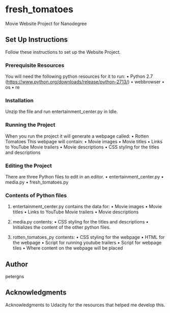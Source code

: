 # fresh_tomatoes
Movie Website Project for Nanodegree

## Set Up Instructions
Follow these instructions to set up the Website Project.

### Prerequisite Resources
You will need the following python resources for it to run:
  • Python 2.7 (https://www.python.org/downloads/release/python-2713/)
  • webbrowser
  • os
  • re

### Installation
Unzip the file and run entertainment_center.py in Idle.

### Running the Project
When you run the project it will generate a webpage called:
  • Rotten Tomatoes
This webpage will contain:
  • Movie images
  • Movie titles
  • Links to YouTube Movie trailers
  • Movie descriptions
  • CSS styling for the titles and descriptions

### Editing the Project
There are three Python files to edit in an editor.
  • entertainment_center.py
  • media.py
  • fresh_tomatoes.py

### Contents of Python files
1. entertainment_center.py contains the data for:
  • Movie images
  • Movie titles
  • Links to YouTube Movie trailers
  • Movie descriptions

2. media.py contents:
  • CSS styling for the titles and descriptions
  • Initializes the content of the other python files.

3. rotten_tomatoes_py contents:
  • CSS styling for the webpage
  • HTML for the webpage
  • Script for running youtube trailers
  • Script for webpage tiles
  • Where content on the webpage will be placed

## Author
petergns

## Acknowledgments
Acknowledgments to Udacity for the resources that helped me develop this.
